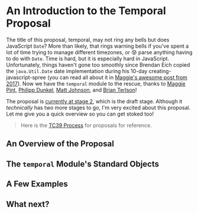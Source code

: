 # An Introduction to the Temporal Proposal

The title of this proposal, temporal, may not ring any bells but does JavaScript `Date`? More than likely, that rings warning bells if you've spent a lot of time trying to manage different timezones, or 😰 parse anything having to do with `Date`. Time is hard, but it is especially hard in JavaScript. Unfortunately, things haven't gone too smoothly since Brendan Eich copied the `java.Util.Date` date implementation during his 10-day creating-javascript-spree (you can read all about it in [Maggie's awesome post from 2017](https://maggiepint.com/2017/04/09/fixing-javascript-date-getting-started/)). Now we have the `temporal` module to the rescue, thanks to [Maggie Pint](https://github.com/maggiepint), [Philipp Dunkel](https://github.com/pipobscure), [Matt Johnson](https://github.com/mj1856), and [Brian Terlson](https://github.com/bterlson)!

The proposal is [currently at stage 2](https://github.com/tc39/proposals#stage-2), which is the draft stage. Although it *technically* has two more stages to go, I'm very excited about this proposal. Let me give you a quick overview so you can get stoked too!

>Here is the [TC39 Process](https://tc39.es/process-document/) for proposals for reference.

## An Overview of the Proposal

## The `temporal` Module's Standard Objects

## A Few Examples

## What next?